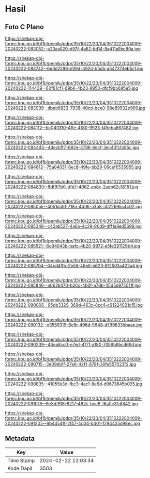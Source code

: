 # Hasil

## Foto C Plano

https://sirekap-obj-formc.kpu.go.id/bf1b/pemilu/pdpr/35/10/22/20/04/3510222004009-20240222-083052--a23aa020-d97f-4a82-bd14-8a411a9bc80a.jpg

https://sirekap-obj-formc.kpu.go.id/bf1b/pemilu/pdpr/35/10/22/20/04/3510222004009-20240222-083742--6e3d2286-d09d-482d-b5db-a547374eb5c1.jpg

https://sirekap-obj-formc.kpu.go.id/bf1b/pemilu/pdpr/35/10/22/20/04/3510222004009-20240222-114439--60f81cf1-69b6-4b23-8950-dfcf9bb695e5.jpg

https://sirekap-obj-formc.kpu.go.id/bf1b/pemilu/pdpr/35/10/22/20/04/3510222004009-20240222-083939--dbeb9833-7938-40cd-bce0-98e89932e909.jpg

https://sirekap-obj-formc.kpu.go.id/bf1b/pemilu/pdpr/35/10/22/20/04/3510222004009-20240222-084112--bc040310-4ffe-4f80-9923-f45eba867482.jpg

https://sirekap-obj-formc.kpu.go.id/bf1b/pemilu/pdpr/35/10/22/20/04/3510222004009-20240222-084445--4decbff7-892e-4766-8ecf-3ec43fcfa95c.jpg

https://sirekap-obj-formc.kpu.go.id/bf1b/pemilu/pdpr/35/10/22/20/04/3510222004009-20240222-084612--75a04031-6ec8-49fe-bb29-06cef0535955.jpg

https://sirekap-obj-formc.kpu.go.id/bf1b/pemilu/pdpr/35/10/22/20/04/3510222004009-20240222-084830--8df9f1b9-dfd7-4062-ab8c-2adb62c18151.jpg

https://sirekap-obj-formc.kpu.go.id/bf1b/pemilu/pdpr/35/10/22/20/04/3510222004009-20240222-085055--4051dafd-718a-4d06-a358-a022695c4c02.jpg

https://sirekap-obj-formc.kpu.go.id/bf1b/pemilu/pdpr/35/10/22/20/04/3510222004009-20240222-085348--c43ab527-4a6a-4c29-90d9-dff1a8ed5699.jpg

https://sirekap-obj-formc.kpu.go.id/bf1b/pemilu/pdpr/35/10/22/20/04/3510222004009-20240222-085521--6c94043b-bafc-4b20-9972-e5fe391129b4.jpg

https://sirekap-obj-formc.kpu.go.id/bf1b/pemilu/pdpr/35/10/22/20/04/3510222004009-20240222-085704--04cd4ffb-2b56-46e6-b623-8f2503a422a4.jpg

https://sirekap-obj-formc.kpu.go.id/bf1b/pemilu/pdpr/35/10/22/20/04/3510222004009-20240222-085846--a062b070-b20c-4b0f-a78b-45d5d975011f.jpg

https://sirekap-obj-formc.kpu.go.id/bf1b/pemilu/pdpr/35/10/22/20/04/3510222004009-20240222-090006--65db3329-369d-463c-8cc4-c91224021c15.jpg

https://sirekap-obj-formc.kpu.go.id/bf1b/pemilu/pdpr/35/10/22/20/04/3510222004009-20240222-090132--e3559319-6efb-496d-9648-d799633bbaae.jpg

https://sirekap-obj-formc.kpu.go.id/bf1b/pemilu/pdpr/35/10/22/20/04/3510222004009-20240222-090239--44ea8cc0-e7ed-4f71-a180-7059b8bcd69d.jpg

https://sirekap-obj-formc.kpu.go.id/bf1b/pemilu/pdpr/35/10/22/20/04/3510222004009-20240222-090715--3e09db1f-27e6-42f1-878f-30fe557023f2.jpg

https://sirekap-obj-formc.kpu.go.id/bf1b/pemilu/pdpr/35/10/22/20/04/3510222004009-20240222-090835--41055b3d-fbc3-4ac1-8e6d-d9673645b035.jpg

https://sirekap-obj-formc.kpu.go.id/bf1b/pemilu/pdpr/35/10/22/20/04/3510222004009-20240222-091018--9e3df918-8217-462e-bec8-f6a0c31df842.jpg

https://sirekap-obj-formc.kpu.go.id/bf1b/pemilu/pdpr/35/10/22/20/04/3510222004009-20240222-091205--6b4d541f-2f47-4d34-b401-f294435d98ec.jpg


## Metadata

| Key        | Value               |
| ---------- | ------------------- |
| Time Stamp | 2024-02-22 12:03:34 |
| Kode Dapil | 3503                |



